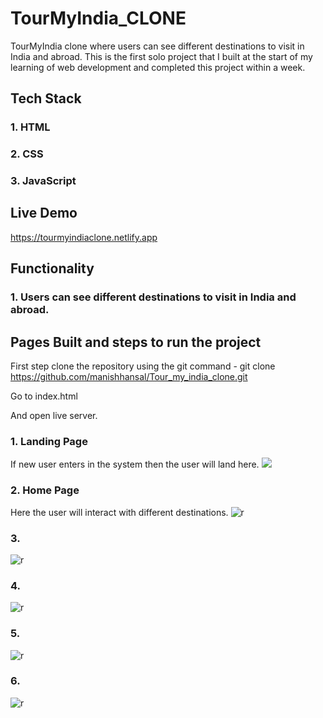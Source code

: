 # TourMyIndia_CLONE

TourMyIndia clone where users can see different destinations to visit in India and abroad. This is the first solo project that I built at the start of my learning of web development and completed this project within a week.

## Tech Stack

### 1. HTML
### 2. CSS
### 3. JavaScript

## Live Demo
https://tourmyindiaclone.netlify.app

## Functionality

### 1. Users can see different destinations to visit in India and abroad.


## Pages Built and steps to run the project

First step clone the repository using the git command - git clone https://github.com/manishhansal/Tour_my_india_clone.git

Go to index.html

And open live server.

### 1. Landing Page
If new user enters in the system then the user will land here.
<img src="https://i.ibb.co/QJdWbsv/Screenshot-1882.png" />

### 2. Home Page
Here the user will interact with different destinations.
![r](https://i.ibb.co/mTTjp2K/Screenshot-1883.png)

### 3.
![r](https://i.ibb.co/28Hbs99/Screenshot-1884.png)

### 4.
![r](https://i.ibb.co/9qnhnKb/Screenshot-1885.png)

### 5.
![r](https://i.ibb.co/7CpYZwd/Screenshot-1888.png)

### 6.
![r](https://i.ibb.co/gwJ2w7F/Screenshot-1886.png)
